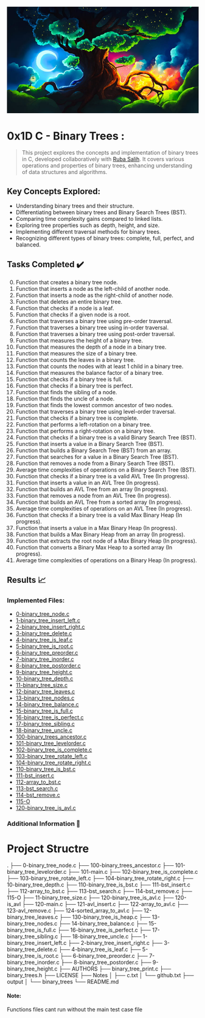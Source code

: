 ![Alt text](image.jpg)


# 0x1D C - Binary Trees :

> This project explores the concepts and implementation of binary trees in C, developed collaboratively with [Ruba Salih](https://github.com/Ruba-Salih/). It covers various operations and properties of binary trees, enhancing understanding of data structures and algorithms.

## Key Concepts Explored:

- Understanding binary trees and their structure.
- Differentiating between binary trees and Binary Search Trees (BST).
- Comparing time complexity gains compared to linked lists.
- Exploring tree properties such as depth, height, and size.
- Implementing different traversal methods for binary trees.
- Recognizing different types of binary trees: complete, full, perfect, and balanced.

## Tasks Completed :heavy_check_mark:

0. Function that creates a binary tree node.
1. Function that inserts a node as the left-child of another node.
2. Function that inserts a node as the right-child of another node.
3. Function that deletes an entire binary tree.
4. Function that checks if a node is a leaf.
5. Function that checks if a given node is a root.
6. Function that traverses a binary tree using pre-order traversal.
7. Function that traverses a binary tree using in-order traversal.
8. Function that traverses a binary tree using post-order traversal.
9. Function that measures the height of a binary tree.
10. Function that measures the depth of a node in a binary tree.
11. Function that measures the size of a binary tree.
12. Function that counts the leaves in a binary tree.
13. Function that counts the nodes with at least 1 child in a binary tree.
14. Function that measures the balance factor of a binary tree.
15. Function that checks if a binary tree is full.
16. Function that checks if a binary tree is perfect.
17. Function that finds the sibling of a node.
18. Function that finds the uncle of a node.
19. Function that finds the lowest common ancestor of two nodes.
20. Function that traverses a binary tree using level-order traversal.
21. Function that checks if a binary tree is complete.
22. Function that performs a left-rotation on a binary tree.
23. Function that performs a right-rotation on a binary tree.
24. Function that checks if a binary tree is a valid Binary Search Tree (BST).
25. Function that inserts a value in a Binary Search Tree (BST).
26. Function that builds a Binary Search Tree (BST) from an array.
27. Function that searches for a value in a Binary Search Tree (BST).
28. Function that removes a node from a Binary Search Tree (BST).
29. Average time complexities of operations on a Binary Search Tree (BST).
30. Function that checks if a binary tree is a valid AVL Tree (In progress).
31. Function that inserts a value in an AVL Tree (In progress).
32. Function that builds an AVL Tree from an array (In progress).
33. Function that removes a node from an AVL Tree (In progress).
34. Function that builds an AVL Tree from a sorted array (In progress).
35. Average time complexities of operations on an AVL Tree (In progress).
36. Function that checks if a binary tree is a valid Max Binary Heap (In progress).
37. Function that inserts a value in a Max Binary Heap (In progress).
38. Function that builds a Max Binary Heap from an array (In progress).
39. Function that extracts the root node of a Max Binary Heap (In progress).
40. Function that converts a Binary Max Heap to a sorted array (In progress).
41. Average time complexities of operations on a Binary Heap (In progress).

## Results :chart_with_upwards_trend:

### Implemented Files:

- [0-binary_tree_node.c](https://github.com/hima890/binary_trees/blob/main/0-binary_tree_node.c)
- [1-binary_tree_insert_left.c](https://github.com/hima890/binary_trees/blob/main/1-binary_tree_insert_left.c)
- [2-binary_tree_insert_right.c](https://github.com/hima890/binary_trees/blob/main/2-binary_tree_insert_right.c)
- [3-binary_tree_delete.c](https://github.com/hima890/binary_trees/blob/main/3-binary_tree_delete.c)
- [4-binary_tree_is_leaf.c](https://github.com/hima890/binary_trees/blob/main/4-binary_tree_is_leaf.c)
- [5-binary_tree_is_root.c](https://github.com/hima890/binary_trees/blob/main/5-binary_tree_is_root.c)
- [6-binary_tree_preorder.c](https://github.com/hima890/binary_trees/blob/main/6-binary_tree_preorder.c)
- [7-binary_tree_inorder.c](https://github.com/hima890/binary_trees/blob/main/7-binary_tree_inorder.c)
- [8-binary_tree_postorder.c](https://github.com/hima890/binary_trees/blob/main/8-binary_tree_postorder.c)
- [9-binary_tree_height.c](https://github.com/hima890/binary_trees/blob/main/9-binary_tree_height.c)
- [10-binary_tree_depth.c](https://github.com/hima890/binary_trees/blob/main/10-binary_tree_depth.c)
- [11-binary_tree_size.c](https://github.com/hima890/binary_trees/blob/main/11-binary_tree_size.c)
- [12-binary_tree_leaves.c](https://github.com/hima890/binary_trees/blob/main/12-binary_tree_leaves.c)
- [13-binary_tree_nodes.c](https://github.com/hima890/binary_trees/blob/main/13-binary_tree_nodes.c)
- [14-binary_tree_balance.c](https://github.com/hima890/binary_trees/blob/main/14-binary_tree_balance.c)
- [15-binary_tree_is_full.c](https://github.com/hima890/binary_trees/blob/main/15-binary_tree_is_full.c)
- [16-binary_tree_is_perfect.c](https://github.com/hima890/binary_trees/blob/main/16-binary_tree_is_perfect.c)
- [17-binary_tree_sibling.c](https://github.com/hima890/binary_trees/blob/main/17-binary_tree_sibling.c)
- [18-binary_tree_uncle.c](https://github.com/hima890/binary_trees/blob/main/18-binary_tree_uncle.c)
- [100-binary_trees_ancestor.c](https://github.com/hima890/binary_trees/blob/main/100-binary_trees_ancestor.c)
- [101-binary_tree_levelorder.c](https://github.com/hima890/binary_trees/blob/main/101-binary_tree_levelorder.c)
- [102-binary_tree_is_complete.c](https://github.com/hima890/binary_trees/blob/main/102-binary_tree_is_complete.c)
- [103-binary_tree_rotate_left.c](https://github.com/hima890/binary_trees/blob/main/103-binary_tree_rotate_left.c)
- [104-binary_tree_rotate_right.c](https://github.com/hima890/binary_trees/blob/main/104-binary_tree_rotate_right.c)
- [110-binary_tree_is_bst.c](https://github.com/hima890/binary_trees/blob/main/110-binary_tree_is_bst.c)
- [111-bst_insert.c](https://github.com/hima890/binary_trees/blob/main/111-bst_insert.c)
- [112-array_to_bst.c](https://github.com/hima890/binary_trees/blob/main/112-array_to_bst.c)
- [113-bst_search.c](https://github.com/hima890/binary_trees/blob/main/113-bst_search.c)
- [114-bst_remove.c](https://github.com/hima890/binary_trees/blob/main/114-bst_remove.c)
- [115-O](https://github.com/hima890/binary_trees/blob/main/115-O)
- [120-binary_tree_is_avl.c](https://github.com/hima890/binary_trees/blob/main/120-binary_tree_is_avl.c)

### Additional Information :construction:
# Project Structre
.
├── 0-binary_tree_node.c
├── 100-binary_trees_ancestor.c
├── 101-binary_tree_levelorder.c
├── 101-main.c
├── 102-binary_tree_is_complete.c
├── 103-binary_tree_rotate_left.c
├── 104-binary_tree_rotate_right.c
├── 10-binary_tree_depth.c
├── 110-binary_tree_is_bst.c
├── 111-bst_insert.c
├── 112-array_to_bst.c
├── 113-bst_search.c
├── 114-bst_remove.c
├── 115-O
├── 11-binary_tree_size.c
├── 120-binary_tree_is_avl.c
├── 120-is_avl
├── 120-main.c
├── 121-avl_insert.c
├── 122-array_to_avl.c
├── 123-avl_remove.c
├── 124-sorted_array_to_avl.c
├── 12-binary_tree_leaves.c
├── 130-binary_tree_is_heap.c
├── 13-binary_tree_nodes.c
├── 14-binary_tree_balance.c
├── 15-binary_tree_is_full.c
├── 16-binary_tree_is_perfect.c
├── 17-binary_tree_sibling.c
├── 18-binary_tree_uncle.c
├── 1-binary_tree_insert_left.c
├── 2-binary_tree_insert_right.c
├── 3-binary_tree_delete.c
├── 4-binary_tree_is_leaf.c
├── 5-binary_tree_is_root.c
├── 6-binary_tree_preorder.c
├── 7-binary_tree_inorder.c
├── 8-binary_tree_postorder.c
├── 9-binary_tree_height.c
├── AUTHORS
├── binary_tree_print.c
├── binary_trees.h
├── LICENSE
├── Notes
│   ├── c.txt
│   └── github.txt
├── output
│   └── binary_trees
└── README.md
#### Note:
Functions files cant run without the main test case file

